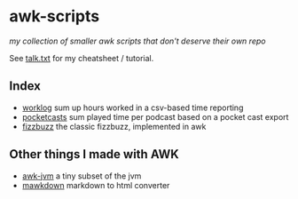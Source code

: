 # awk-scripts
*my collection of smaller awk scripts that don't deserve their own repo*

See [talk.txt](talk.txt) for my cheatsheet / tutorial.

## Index
- [worklog](worklog) sum up hours worked in a csv-based time reporting 
- [pocketcasts](pocketcasts) sum played time per podcast based on a pocket cast export
- [fizzbuzz](fizzbuzz) the classic fizzbuzz, implemented in awk

## Other things I made with AWK
- [awk-jvm](https://github.com/rethab/awk-jvm) a tiny subset of the jvm
- [mawkdown](https://github.com/rethab/mawkdown) markdown to html converter

